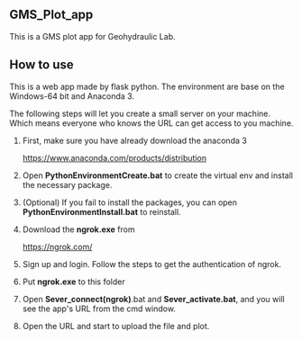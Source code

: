 ## GMS_Plot_app

This is a GMS plot app for Geohydraulic Lab.

## How to use

This is a web app made by flask python. The environment are base on the Windows-64 bit and Anaconda 3.

The following steps will let you create a small server on your machine. Which means everyone who knows the URL can get access to you machine.

1. First, make sure you have already download the anaconda 3

   https://www.anaconda.com/products/distribution

2. Open **PythonEnvironmentCreate.bat** to create the virtual env and install the necessary package.

3. (Optional) If you fail to install the packages, you can open **PythonEnvironmentInstall.bat** to reinstall.

4. Download the **ngrok.exe** from

   https://ngrok.com/

5. Sign up and login. Follow the steps to get the authentication of ngrok.

6. Put **ngrok.exe** to this folder

7. Open **Sever_connect(ngrok)**.bat and **Sever_activate.bat**, and you will see the app's URL from the cmd window.

8. Open the URL and start to upload the file and plot.

